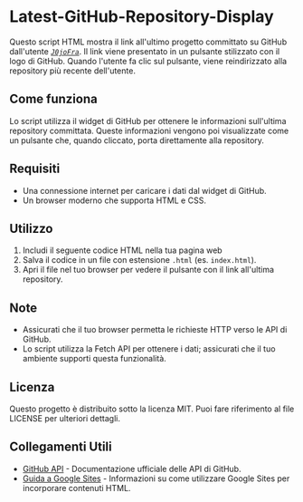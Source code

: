 # Latest-GitHub-Repository-Display

Questo script HTML mostra il link all'ultimo progetto committato su GitHub dall'utente *[`J0joFra`](https://github.com/J0joFra)*. Il link viene presentato in un pulsante stilizzato con il logo di GitHub. Quando l'utente fa clic sul pulsante, viene reindirizzato alla repository più recente dell'utente.

## Come funziona

Lo script utilizza il widget di GitHub per ottenere le informazioni sull'ultima repository committata. Queste informazioni vengono poi visualizzate come un pulsante che, quando cliccato, porta direttamente alla repository.

## Requisiti

- Una connessione internet per caricare i dati dal widget di GitHub.
- Un browser moderno che supporta HTML e CSS.

## Utilizzo

1. Includi il seguente codice HTML nella tua pagina web
2. Salva il codice in un file con estensione `.html` (es. `index.html`).
3. Apri il file nel tuo browser per vedere il pulsante con il link all'ultima repository.

## Note

- Assicurati che il tuo browser permetta le richieste HTTP verso le API di GitHub.
- Lo script utilizza la Fetch API per ottenere i dati; assicurati che il tuo ambiente supporti questa funzionalità.

## Licenza

Questo progetto è distribuito sotto la licenza MIT. Puoi fare riferimento al file LICENSE per ulteriori dettagli.

## Collegamenti Utili

- [GitHub API](https://docs.github.com/en/rest) - Documentazione ufficiale delle API di GitHub.
- [Guida a Google Sites](https://support.google.com/sites/?hl=it) - Informazioni su come utilizzare Google Sites per incorporare contenuti HTML.
